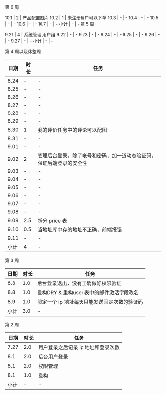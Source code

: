 第 6 周

10.1 | 2 | 产品配置图片
10.2 | 1 | 未注册用户可以下单
10.3 | - | -
10.4 | - | -
10.5 | - | -
10.6 | - | -
10.7 | - | -
小计 | - | -
第 5 周

9.21 | 4 | 系统管理 用户组
9.22 | - | -
9.23 | - | -
9.24 | - | -
9.25 | - | -
9.26 | - | -
9.27 | - | -
小计 | - | -


第 4 周以及休整周

日期 | 时长 | 任务
---- | ---- | ----
8.24 | - | -
8.25 | - | -
8.26 | - | -
8.27 | - | -
8.28 | - | -
8.29 | - | -
8.30 | 1 | 我的评价任务中的评论可以配图
8.31 | - | -
9.01 | - | -
9.02 | 2 | 管理后台登录，除了帐号和密码，加一道动态验证码，保证后端登录的安全性
9.03 | - | -
9.04 | - | -
9.05 | - | -
9.06 | - | -
9.07 | - | -
9.08 | - | -
9.09 | 2.5 | 拆分 price 表
9.10 | 0.5 | 当地址库中存的地址不正确，前端报错
9.11 | - | -
小计 | 4 | -


第 3 周

日期 | 时长 | 任务
---- | ---- | ----
8.3 | 1.0 | 后台登录退出，没有正确做好权限验证
8.8 | 1.0 | 重构DRY & 重构user 表中的邮件激活字段改名
8.9 | 1.0 | 限定一个 ip 地址每天只能发送固定次数的验证码
小计  | 3.0 | -

第 2 周

日期 | 时长 | 任务
---- | ---- | ----
7.27 | 2.0 | 用户登录之后记录 ip 地址和登录次数
8.1 | 2.0 | 后台用户登录
8.1 | 2.0 | 权限管理
8.1 | 1.0 | 重构
小计 | - | -
